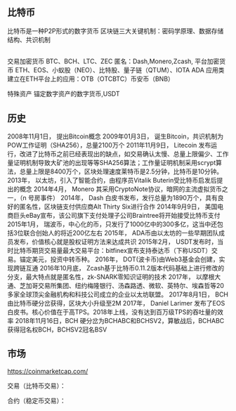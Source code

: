 ## 比特币
比特币是一种P2P形式的数字货币
区块链三大关键机制：密码学原理、数据存储结构、共识机制
## 
交易加密货币
    BTC、BCH、LTC、ZEC
    匿名：Dash,Monero,Zcash,
平台加密货币
    ETH、EOS、小蚁股（NEO）、比特股、量子链（QTUM）、IOTA
    ADA
应用类
    建立在ETH平台上的应用：OTB（OTCBTC）币安币（BNB）

特殊资产
    锚定数字资产的数字货币,USDT

## 历史
2008年11月1日，  提出Bitcoin概念
2009年01月3日，  诞生Bitcoin，共识机制为POW工作证明（SHA256），总量2100万个
2011年11月9日，  Litecoin 发布运行，改进了比特币之前已经表现出的缺点，如交易确认太慢、总量上限偏少、工作量证明机制导致大矿池的出现等等SHA256算法；工作量证明机制采用scrypt算法，总量上限是8400万个，区块处理速度莱特币是2.5分钟，比特币是10分钟。
2013年，        以太坊，引入了智能合约，由程序员Vitalik Buterin受比特币启发后提出的概念
2014年4月，     Monero 其采用CryptoNote协议，暗网的主流虚拟货币之一，（n 号房事件）
2014年，        Dash 白皮书发布，发行总量为1890万个，具有良好的匿名性，区块链支付供应商Alt Thirty Six进行合作
2014年9月9日，  美国电商巨头eBay宣布，该公司旗下支付处理子公司Braintree将开始接受比特币支付
2015年1月，     瑞波币，中心化的币，只发行了1000亿中的300多亿，这当中还包括3位联合创始人的将近200亿左右
2015年，        ADA币由以太坊的一些早期团队成员发布，价值核心就是股权证明方法来达成共识
2015年2月，     USDT发布时，当时比特币期货交易量最大交易平台：bitfinex宣布支持泰达币（下称USDT）交易。锚定美元，投资中转币种。
2016年，        DOT(波卡币)由Web3基金会创建，实现跨链互通
2016年10月底，  Zcash基于比特币0.11.2版本代码基础上进行修改的分支，最大特点就是匿名性，zk-SNARK零知识证明的技术
2017年，        以摩根大通、芝加哥交易所集团、纽约梅隆银行、汤森路透、微软、英特尔、埃森哲等20多家全球顶尖金融机构和科技公司成立的企业以太坊联盟。
2017年8月1日，  BCH由比特币硬分岔获得，区块大小升级至2M
2017年，        Daniel Larimer 发布了EOS白皮书。核心价值在于高TPS。2018年上线，没有达到百万级TPS的吞吐量的效率
2018年11月16日，BCH 硬分岔为BCHABC和BCHSV2，算敏战后，BCHABC获得冠名权BCH，BCHSV2冠名BSV


## 市场
https://coinmarketcap.com/

交易（比特币交易）：

合约（稳定币交易）：

